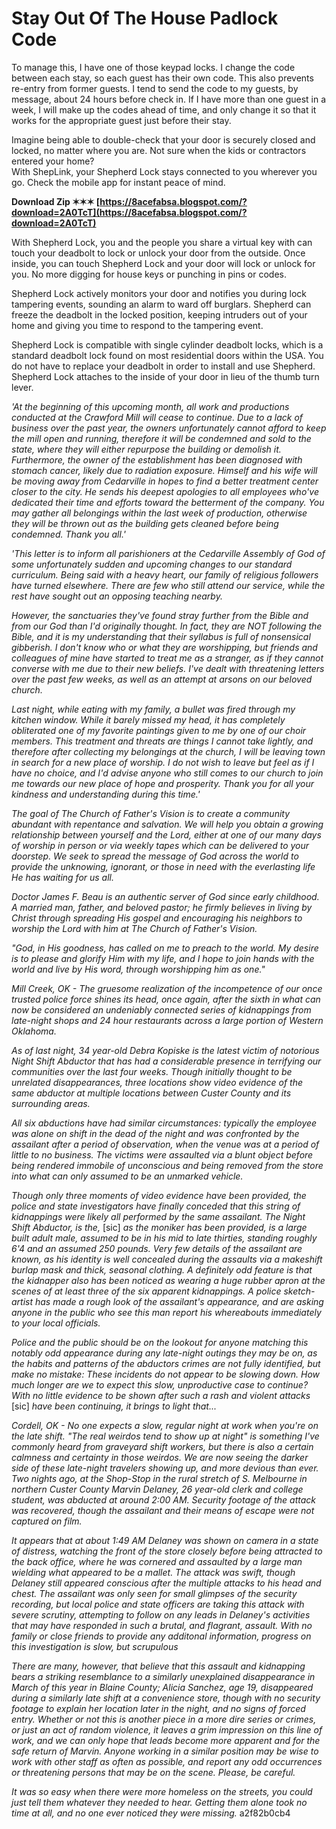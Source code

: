 # Stay Out Of The House Padlock Code
  
To manage this, I have one of those keypad locks. I change the code between each stay, so each guest has their own code. This also prevents re-entry from former guests. I tend to send the code to my guests, by message, about 24 hours before check in. If I have more than one guest in a week, I will make up the codes ahead of time, and only change it so that it works for the appropriate guest just before their stay.
 
Imagine being able to double-check that your door is securely closed and locked, no matter where you are. Not sure when the kids or contractors entered your home?  
With ShepLink, your Shepherd Lock stays connected to you wherever you go. Check the mobile app for instant peace of mind.
 
**Download Zip ✶✶✶ [https://8acefabsa.blogspot.com/?download=2A0TcT](https://8acefabsa.blogspot.com/?download=2A0TcT)**


 
With Shepherd Lock, you and the people you share a virtual key with can touch your deadbolt to lock or unlock your door from the outside. Once inside, you can touch Shepherd Lock and your door will lock or unlock for you. No more digging for house keys or punching in pins or codes.
 
Shepherd Lock actively monitors your door and notifies you during lock tampering events, sounding an alarm to ward off burglars. Shepherd can freeze the deadbolt in the locked position, keeping intruders out of your home and giving you time to respond to the tampering event.
 
Shepherd Lock is compatible with single cylinder deadbolt locks, which is a standard deadbolt lock found on most residential doors within the USA. You do not have to replace your deadbolt in order to install and use Shepherd. Shepherd Lock attaches to the inside of your door in lieu of the thumb turn lever.
 
*'At the beginning of this upcoming month, all work and productions conducted at the Crawford Mill will cease to continue. Due to a lack of business over the past year, the owners unfortunately cannot afford to keep the mill open and running, therefore it will be condemned and sold to the state, where they will either repurpose the building or demolish it. Furthermore, the owner of the establishment has been diagnosed with stomach cancer, likely due to radiation exposure.* *Himself and his wife will be moving away from Cedarville in hopes to find a better treatment center closer to the city. He sends his deepest apologies to all employees who've dedicated their time and efforts toward the betterment of the company. You may gather all belongings within the last week of production, otherwise they will be thrown out as the building gets cleaned before being condemned. Thank you all.'*
 
*'This letter is to inform all parishioners at the Cedarville Assembly of God of some unfortunately sudden and upcoming changes to our standard curriculum. Being said with a heavy heart, our family of religious followers have turned elsewhere. There are few who still attend our service, while the rest have sought out an opposing teaching nearby.*
 
*However, the sanctuaries they've found stray further from the Bible and from our God than I'd originally thought. In fact, they are NOT following the Bible, and it is my understanding that their syllabus is full of nonsensical gibberish. I don't know who or what they are worshipping, but friends and colleagues of mine have started to treat me as a stranger, as if they cannot converse with me due to their new beliefs. I've dealt with threatening letters over the past few weeks, as well as an attempt at arsons on our beloved church.*

*Last night, while eating with my family, a bullet was fired through my kitchen window. While it barely missed my head, it has completely obliterated one of my favorite paintings given to me by one of our choir members. This treatment and threats are things I cannot take lightly, and therefore after collecting my belongings at the church, I will be leaving town in search for a new place of worship. I do not wish to leave but feel as if I have no choice, and I'd advise anyone who still comes to our church to join me towards our new place of hope and prosperity. Thank you for all your kindness and understanding during this time.'*
 
*The goal of The Church of Father's Vision is to create a community abundant with repentance and salvation. We will help you obtain a growing relationship between yourself and the Lord, either at one of our many days of worship in person or via weekly tapes which can be delivered to your doorstep. We seek to spread the message of God across the world to provide the unknowing, ignorant, or those in need with the everlasting life He has waiting for us all.*
 
*Doctor James F. Beau is an authentic server of God since early childhood. A married man, father, and beloved pastor; he firmly believes in living by Christ through spreading His gospel and encouraging his neighbors to worship the Lord with him at The Church of Father's Vision.*
 
*"God, in His goodness, has called on me to preach to the world. My desire is to please and glorify Him with my life, and I hope to join hands with the world and live by His word, through worshipping him as one."*
 
*Mill Creek, OK - The gruesome realization of the incompetence of our once trusted police force shines its head, once again, after the sixth in what can now be considered an undeniably connected series of kidnappings from late-night shops and 24 hour restaurants across a large portion of Western Oklahoma.*
 
*As of last night, 34 year-old Debra Kopiske is the latest victim of notorious Night Shift Abductor that has had a considerable presence in terrifying our communities over the last four weeks. Though initially thought to be unrelated disappearances, three locations show video evidence of the same abductor at multiple locations between Custer County and its surrounding areas.*
 
*All six abductions have had similar circumstances: typically the employee was alone on shift in the dead of the night and was confronted by the assailant after a period of observation, when the venue was at a period of little to no business. The victims were assaulted via a blunt object before being rendered immobile of unconscious and being removed from the store into what can only assumed to be an unmarked vehicle.*
 
*Though only three moments of video evidence have been provided, the police and state investigators have finally conceded that this string of kidnappings were likely all performed by the same assailant. The Night Shift Abductor, is the,* [sic] *as the moniker has been provided,* *is a large built adult male, assumed to be in his mid to late thirties, standing roughly 6'4 and an assumed 250 pounds. Very few details of the assailant are known, as his identity is well concealed during the assaults via a makeshift burlap mask and thick, seasonal clothing. A definitely odd feature is that the kidnapper also has been noticed as wearing a huge rubber apron at the scenes of at least three of the six apparent kidnappings. A police sketch-artist has made a rough look of the assailant's appearance, and are asking anyone in the public who see this man report his whereabouts immediately to your local officials.*
 
*Police and the public should be on the lookout for anyone matching this notably odd appearance during any late-night outings they may be on, as the habits and patterns of the abductors crimes are not fully identified, but make no mistake: These incidents do not appear to be slowing down. How much longer are we to expect this slow, unproductive case to continue? With no little evidence to be shown after such a rash and violent attacks* [sic] *have been continuing, it brings to light that...*
 
*Cordell, OK - No one expects a slow, regular night at work when you're on the late shift. "The real weirdos tend to show up at night" is something I've commonly heard from graveyard shift workers, but there is also a certain calmness and certainty in those weirdos. We are now seeing the darker side of these late-night travelers showing up, and more devious than ever. Two nights ago, at the Shop-Stop in the rural stretch of S. Melbourne in northern Custer County Marvin Delaney, 26 year-old clerk and college student, was abducted at around 2:00 AM. Security footage of the attack was recovered, though the assailant and their means of escape were not captured on film.*
 
*It appears that at about 1:49 AM Delaney was shown on camera in a state of distress, watching the front of the store closely before being attracted to the back office, where he was cornered and assaulted by a large man wielding what appeared to be a mallet. The attack was swift, though Delaney still appeared conscious after the multiple attacks to his head and chest. The assailant was only seen for small glimpses of the security recording, but local police and state officers are taking this attack with severe scrutiny, attempting to follow on any leads in Delaney's activities that may have responded in such a brutal, and flagrant, assault. With no family or close friends to provide any additonal information, progress on this investigation is slow, but scrupulous*
 
*There are many, however, that believe that this assault and kidnapping bears a striking resemblance to a similarly unexplained disappearance in March of this year in Blaine County; Alicia Sanchez, age 19, disappeared during a similarly late shift at a convenience store, though with no security footage to explain her location later in the night, and no signs of forced entry. Whether or not this is another piece in a more dire series or crimes, or just an act of random violence, it leaves a grim impression on this line of work, and we can only hope that leads become more apparent and for the safe return of Marvin. Anyone working in a similar position may be wise to work with other staff as often as possible, and report any odd occurrences or threatening persons that may be on the scene. Please, be careful.*
 
*It was so easy when there were more homeless on the streets, you could just tell them whatever they needed to hear. Getting them alone took no time at all, and no one ever noticed they were missing.*
 a2f82b0cb4
 
